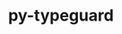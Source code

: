 ---
title: "py-typeguard"
layout: cache
categories: [package, develop]
meta: {"compilers": ["none"], "num_specs": 86, "num_specs_by_stack": {"e4s": 17, "e4s-neoverse-v2": 18, "ml-darwin-aarch64-mps": 16, "ml-linux-aarch64-cpu": 18, "ml-linux-aarch64-cuda": 18, "ml-linux-x86_64-cpu": 17, "ml-linux-x86_64-cuda": 17, "root": 86}, "oss": ["sequoia", "ubuntu22.04", "ubuntu24.04"], "platforms": ["darwin", "linux"], "stacks": ["e4s", "e4s-neoverse-v2", "ml-darwin-aarch64-mps", "ml-linux-aarch64-cpu", "ml-linux-aarch64-cuda", "ml-linux-x86_64-cpu", "ml-linux-x86_64-cuda", "root"], "targets": ["aarch64", "neoverse_v2", "x86_64_v3"], "versions": ["3.0.2"]}
spec_details: [{"compiler": "none", "hash": "235mqetyse57bqoty2kw2nx5xbb25k72", "os": "ubuntu24.04", "platform": "linux", "size": "-", "stacks": ["ml-linux-aarch64-cpu", "ml-linux-aarch64-cuda", "root"], "target": "aarch64", "variants": ["build_system=python_pip"], "versions": ["3.0.2"]}, {"compiler": "none", "hash": "2dj3tpuf4jrllqj3rywss7nkavthj2ev", "os": "ubuntu24.04", "platform": "linux", "size": "-", "stacks": ["ml-linux-x86_64-cpu", "ml-linux-x86_64-cuda", "root"], "target": "x86_64_v3", "variants": ["build_system=python_pip"], "versions": ["3.0.2"]}, {"compiler": "none", "hash": "2eypv72dsnztnwz6kpedwizwzlbf6gge", "os": "ubuntu24.04", "platform": "linux", "size": "-", "stacks": ["ml-linux-aarch64-cpu", "ml-linux-aarch64-cuda", "root"], "target": "aarch64", "variants": ["build_system=python_pip"], "versions": ["3.0.2"]}, {"compiler": "none", "hash": "2zem5imw5733dpbtc6q2zefazxnj3lrd", "os": "ubuntu22.04", "platform": "linux", "size": "-", "stacks": ["e4s", "root"], "target": "x86_64_v3", "variants": ["build_system=python_pip"], "versions": ["3.0.2"]}, {"compiler": "none", "hash": "33j7qhykkn6yexu4no3i2czxzgaorhah", "os": "ubuntu22.04", "platform": "linux", "size": "-", "stacks": ["e4s", "root"], "target": "x86_64_v3", "variants": ["build_system=python_pip"], "versions": ["3.0.2"]}, {"compiler": "none", "hash": "3de5my42p3ckjazvmy76ocf36y5rrfru", "os": "ubuntu24.04", "platform": "linux", "size": "-", "stacks": ["ml-linux-aarch64-cpu", "ml-linux-aarch64-cuda", "root"], "target": "aarch64", "variants": ["build_system=python_pip"], "versions": ["3.0.2"]}, {"compiler": "none", "hash": "3ikuxhk2c6myzvrmcdcfavhli7l2j4uz", "os": "ubuntu22.04", "platform": "linux", "size": "-", "stacks": ["e4s-neoverse-v2", "root"], "target": "neoverse_v2", "variants": ["build_system=python_pip"], "versions": ["3.0.2"]}, {"compiler": "none", "hash": "47rkwql3rr45egvaov3pxd7q7xpsx22z", "os": "ubuntu22.04", "platform": "linux", "size": "-", "stacks": ["e4s-neoverse-v2", "root"], "target": "neoverse_v2", "variants": ["build_system=python_pip"], "versions": ["3.0.2"]}, {"compiler": "none", "hash": "4bgyfz65jkv5qt73pxf6exs547pkdm3h", "os": "ubuntu22.04", "platform": "linux", "size": "-", "stacks": ["e4s-neoverse-v2", "root"], "target": "neoverse_v2", "variants": ["build_system=python_pip"], "versions": ["3.0.2"]}, {"compiler": "none", "hash": "4bnpkqau55sqtteyj7wczmzflw64ogxu", "os": "ubuntu24.04", "platform": "linux", "size": "-", "stacks": ["ml-linux-x86_64-cpu", "ml-linux-x86_64-cuda", "root"], "target": "x86_64_v3", "variants": ["build_system=python_pip"], "versions": ["3.0.2"]}, {"compiler": "none", "hash": "4gguufanrbssm7fky22j4phzqhdgkuqp", "os": "ubuntu24.04", "platform": "linux", "size": "-", "stacks": ["ml-linux-x86_64-cpu", "ml-linux-x86_64-cuda", "root"], "target": "x86_64_v3", "variants": ["build_system=python_pip"], "versions": ["3.0.2"]}, {"compiler": "none", "hash": "4lalltzcp6kf4wqtb67hkeopxp4oqntn", "os": "ubuntu22.04", "platform": "linux", "size": "-", "stacks": ["e4s", "root"], "target": "x86_64_v3", "variants": ["build_system=python_pip"], "versions": ["3.0.2"]}, {"compiler": "none", "hash": "5ypmhzi765ll5sp2niukemmanuvu56dn", "os": "sequoia", "platform": "darwin", "size": "-", "stacks": ["ml-darwin-aarch64-mps", "root"], "target": "aarch64", "variants": ["build_system=python_pip"], "versions": ["3.0.2"]}, {"compiler": "none", "hash": "66ipkbvl2rumypwyluqd3aysdk3kh2dd", "os": "ubuntu24.04", "platform": "linux", "size": "-", "stacks": ["ml-linux-x86_64-cpu", "ml-linux-x86_64-cuda", "root"], "target": "x86_64_v3", "variants": ["build_system=python_pip"], "versions": ["3.0.2"]}, {"compiler": "none", "hash": "6guvs475q3l4lwva5wvhui565ysi5q3h", "os": "ubuntu24.04", "platform": "linux", "size": "-", "stacks": ["ml-linux-x86_64-cpu", "ml-linux-x86_64-cuda", "root"], "target": "x86_64_v3", "variants": ["build_system=python_pip"], "versions": ["3.0.2"]}, {"compiler": "none", "hash": "6vsfbncjsobmrtekga4fbrfi73qaybfe", "os": "ubuntu22.04", "platform": "linux", "size": "-", "stacks": ["e4s", "root"], "target": "x86_64_v3", "variants": ["build_system=python_pip"], "versions": ["3.0.2"]}, {"compiler": "none", "hash": "7uhvrz2rr5jt5acmz6zj5stmjsgqnpey", "os": "sequoia", "platform": "darwin", "size": "-", "stacks": ["ml-darwin-aarch64-mps", "root"], "target": "aarch64", "variants": ["build_system=python_pip"], "versions": ["3.0.2"]}, {"compiler": "none", "hash": "7vrzcjbevxas6cvlybm2nyntgb4xa27n", "os": "ubuntu22.04", "platform": "linux", "size": "-", "stacks": ["e4s-neoverse-v2", "root"], "target": "neoverse_v2", "variants": ["build_system=python_pip"], "versions": ["3.0.2"]}, {"compiler": "none", "hash": "a3n3cacapxook76boihlsfgdrrt5yuqw", "os": "ubuntu22.04", "platform": "linux", "size": "-", "stacks": ["e4s", "root"], "target": "x86_64_v3", "variants": ["build_system=python_pip"], "versions": ["3.0.2"]}, {"compiler": "none", "hash": "amrekllalxkwrhfnug5pyfxx62xyytoz", "os": "ubuntu22.04", "platform": "linux", "size": "-", "stacks": ["e4s", "root"], "target": "x86_64_v3", "variants": ["build_system=python_pip"], "versions": ["3.0.2"]}, {"compiler": "none", "hash": "ayatlfb6sxoenoahzfdbptdkmzfxxxgx", "os": "ubuntu24.04", "platform": "linux", "size": "-", "stacks": ["ml-linux-x86_64-cpu", "ml-linux-x86_64-cuda", "root"], "target": "x86_64_v3", "variants": ["build_system=python_pip"], "versions": ["3.0.2"]}, {"compiler": "none", "hash": "bcit6em5vxzzgur2kttdukqtb6dlh3s2", "os": "ubuntu24.04", "platform": "linux", "size": "-", "stacks": ["ml-linux-x86_64-cpu", "ml-linux-x86_64-cuda", "root"], "target": "x86_64_v3", "variants": ["build_system=python_pip"], "versions": ["3.0.2"]}, {"compiler": "none", "hash": "bmby43uil3cdt7gqdubyx5xlzcxgup53", "os": "ubuntu24.04", "platform": "linux", "size": "-", "stacks": ["ml-linux-x86_64-cpu", "ml-linux-x86_64-cuda", "root"], "target": "x86_64_v3", "variants": ["build_system=python_pip"], "versions": ["3.0.2"]}, {"compiler": "none", "hash": "bzd4mojvgcclhvq5rbfkkgl2id6deuat", "os": "ubuntu22.04", "platform": "linux", "size": "-", "stacks": ["e4s", "root"], "target": "x86_64_v3", "variants": ["build_system=python_pip"], "versions": ["3.0.2"]}, {"compiler": "none", "hash": "cvyvd2gng3fzvhsycc7rd3gep3j7xtmy", "os": "ubuntu24.04", "platform": "linux", "size": "-", "stacks": ["ml-linux-x86_64-cpu", "ml-linux-x86_64-cuda", "root"], "target": "x86_64_v3", "variants": ["build_system=python_pip"], "versions": ["3.0.2"]}, {"compiler": "none", "hash": "dkgdq54opzyd5dl6qxiptgp2z3ecd7s6", "os": "sequoia", "platform": "darwin", "size": "-", "stacks": ["ml-darwin-aarch64-mps", "root"], "target": "aarch64", "variants": ["build_system=python_pip"], "versions": ["3.0.2"]}, {"compiler": "none", "hash": "eyl6w6jk5rpxxqtnvzaot3b3yq5uwotq", "os": "ubuntu24.04", "platform": "linux", "size": "-", "stacks": ["ml-linux-aarch64-cpu", "ml-linux-aarch64-cuda", "root"], "target": "aarch64", "variants": ["build_system=python_pip"], "versions": ["3.0.2"]}, {"compiler": "none", "hash": "frckwqnat4et2dnike5pboizsqc5au3b", "os": "ubuntu24.04", "platform": "linux", "size": "-", "stacks": ["ml-linux-aarch64-cpu", "ml-linux-aarch64-cuda", "root"], "target": "aarch64", "variants": ["build_system=python_pip"], "versions": ["3.0.2"]}, {"compiler": "none", "hash": "frxomb6bo6emz7s3j7c54iiuk3sosqqf", "os": "sequoia", "platform": "darwin", "size": "-", "stacks": ["ml-darwin-aarch64-mps", "root"], "target": "aarch64", "variants": ["build_system=python_pip"], "versions": ["3.0.2"]}, {"compiler": "none", "hash": "g75laa2fcvj7yyna3v6fjm6nie42wzat", "os": "ubuntu24.04", "platform": "linux", "size": "-", "stacks": ["ml-linux-aarch64-cpu", "ml-linux-aarch64-cuda", "root"], "target": "aarch64", "variants": ["build_system=python_pip"], "versions": ["3.0.2"]}, {"compiler": "none", "hash": "gjsrqvq4ea2i5usiw44e3ianealqw32e", "os": "ubuntu22.04", "platform": "linux", "size": "-", "stacks": ["e4s", "root"], "target": "x86_64_v3", "variants": ["build_system=python_pip"], "versions": ["3.0.2"]}, {"compiler": "none", "hash": "gjxfw3t7vdgf6uasbptnjidkj22awubx", "os": "ubuntu22.04", "platform": "linux", "size": "-", "stacks": ["e4s-neoverse-v2", "root"], "target": "neoverse_v2", "variants": ["build_system=python_pip"], "versions": ["3.0.2"]}, {"compiler": "none", "hash": "gkpgdl24qoa7xjw6smqnwaiz6nmhntlh", "os": "ubuntu22.04", "platform": "linux", "size": "-", "stacks": ["e4s", "root"], "target": "x86_64_v3", "variants": ["build_system=python_pip"], "versions": ["3.0.2"]}, {"compiler": "none", "hash": "gxvcckpk6qqlmdktfkqc7cpc5ivdpobs", "os": "sequoia", "platform": "darwin", "size": "-", "stacks": ["ml-darwin-aarch64-mps", "root"], "target": "aarch64", "variants": ["build_system=python_pip"], "versions": ["3.0.2"]}, {"compiler": "none", "hash": "h46na37kiqj34th6nxkl7d3qtgoxtjoz", "os": "ubuntu22.04", "platform": "linux", "size": "-", "stacks": ["e4s-neoverse-v2", "root"], "target": "neoverse_v2", "variants": ["build_system=python_pip"], "versions": ["3.0.2"]}, {"compiler": "none", "hash": "h5q7pvnv3pli76oj5cfzxvd2lgy4fghp", "os": "ubuntu24.04", "platform": "linux", "size": "-", "stacks": ["ml-linux-aarch64-cpu", "ml-linux-aarch64-cuda", "root"], "target": "aarch64", "variants": ["build_system=python_pip"], "versions": ["3.0.2"]}, {"compiler": "none", "hash": "h64j2n4fy6yra4yusnpl6y2hxzoxme75", "os": "ubuntu24.04", "platform": "linux", "size": "-", "stacks": ["ml-linux-x86_64-cpu", "ml-linux-x86_64-cuda", "root"], "target": "x86_64_v3", "variants": ["build_system=python_pip"], "versions": ["3.0.2"]}, {"compiler": "none", "hash": "hc43vynws36f3pkgrlnvggrt7zpvr2p6", "os": "ubuntu22.04", "platform": "linux", "size": "-", "stacks": ["e4s", "root"], "target": "x86_64_v3", "variants": ["build_system=python_pip"], "versions": ["3.0.2"]}, {"compiler": "none", "hash": "het6bx2dqu6q5oiguyx2pchvlbqz5na6", "os": "sequoia", "platform": "darwin", "size": "-", "stacks": ["ml-darwin-aarch64-mps", "root"], "target": "aarch64", "variants": ["build_system=python_pip"], "versions": ["3.0.2"]}, {"compiler": "none", "hash": "i3buqri2zixbpqp27v6vlz7cer6rj5rf", "os": "ubuntu24.04", "platform": "linux", "size": "-", "stacks": ["ml-linux-x86_64-cpu", "ml-linux-x86_64-cuda", "root"], "target": "x86_64_v3", "variants": ["build_system=python_pip"], "versions": ["3.0.2"]}, {"compiler": "none", "hash": "icucfqgdhdhkt6jkd467w26xds4peqhn", "os": "sequoia", "platform": "darwin", "size": "-", "stacks": ["ml-darwin-aarch64-mps", "root"], "target": "aarch64", "variants": ["build_system=python_pip"], "versions": ["3.0.2"]}, {"compiler": "none", "hash": "ieuhkvh7b24voju6xhf2adw6cpyuzlkz", "os": "ubuntu24.04", "platform": "linux", "size": "-", "stacks": ["ml-linux-aarch64-cpu", "ml-linux-aarch64-cuda", "root"], "target": "aarch64", "variants": ["build_system=python_pip"], "versions": ["3.0.2"]}, {"compiler": "none", "hash": "jknvu5btee2u3tax67czjxy5zatfzfq6", "os": "ubuntu22.04", "platform": "linux", "size": "-", "stacks": ["e4s-neoverse-v2", "root"], "target": "neoverse_v2", "variants": ["build_system=python_pip"], "versions": ["3.0.2"]}, {"compiler": "none", "hash": "jsrvbevl5innqvjvp2p2nrxnr23bf6kt", "os": "ubuntu24.04", "platform": "linux", "size": "-", "stacks": ["ml-linux-x86_64-cpu", "ml-linux-x86_64-cuda", "root"], "target": "x86_64_v3", "variants": ["build_system=python_pip"], "versions": ["3.0.2"]}, {"compiler": "none", "hash": "jtzwmvykpkc34nb6oo4qes2h2x7apqw2", "os": "ubuntu22.04", "platform": "linux", "size": "-", "stacks": ["e4s-neoverse-v2", "root"], "target": "neoverse_v2", "variants": ["build_system=python_pip"], "versions": ["3.0.2"]}, {"compiler": "none", "hash": "jx7s5nwpplt7qngnn7bro5nz3k57qmsx", "os": "ubuntu24.04", "platform": "linux", "size": "-", "stacks": ["ml-linux-aarch64-cpu", "ml-linux-aarch64-cuda", "root"], "target": "aarch64", "variants": ["build_system=python_pip"], "versions": ["3.0.2"]}, {"compiler": "none", "hash": "kn2yi6lgghffk5556lti4zyd4uyw2lty", "os": "ubuntu22.04", "platform": "linux", "size": "-", "stacks": ["e4s-neoverse-v2", "root"], "target": "neoverse_v2", "variants": ["build_system=python_pip"], "versions": ["3.0.2"]}, {"compiler": "none", "hash": "ky5yq2fcd2dbcbbr4wlxwvluqq64mg65", "os": "ubuntu24.04", "platform": "linux", "size": "-", "stacks": ["ml-linux-x86_64-cpu", "ml-linux-x86_64-cuda", "root"], "target": "x86_64_v3", "variants": ["build_system=python_pip"], "versions": ["3.0.2"]}, {"compiler": "none", "hash": "l6ur76z5ymmtdmr3bdmgdq76wsmqqejb", "os": "ubuntu22.04", "platform": "linux", "size": "-", "stacks": ["e4s", "root"], "target": "x86_64_v3", "variants": ["build_system=python_pip"], "versions": ["3.0.2"]}, {"compiler": "none", "hash": "lbb5a7choskmnmikv55sbrdm34vlwnbp", "os": "sequoia", "platform": "darwin", "size": "-", "stacks": ["ml-darwin-aarch64-mps", "root"], "target": "aarch64", "variants": ["build_system=python_pip"], "versions": ["3.0.2"]}, {"compiler": "none", "hash": "lr5iikk7yfgby5qr2nk4nmanj3kb4dfi", "os": "ubuntu22.04", "platform": "linux", "size": "-", "stacks": ["e4s-neoverse-v2", "root"], "target": "neoverse_v2", "variants": ["build_system=python_pip"], "versions": ["3.0.2"]}, {"compiler": "none", "hash": "m5sgr34cy4yyyrawqiqevg3x3y26ly2k", "os": "ubuntu24.04", "platform": "linux", "size": "-", "stacks": ["ml-linux-x86_64-cpu", "ml-linux-x86_64-cuda", "root"], "target": "x86_64_v3", "variants": ["build_system=python_pip"], "versions": ["3.0.2"]}, {"compiler": "none", "hash": "mxxrnkizerxdxikxo4jhzfu5bcc3k36m", "os": "sequoia", "platform": "darwin", "size": "-", "stacks": ["ml-darwin-aarch64-mps", "root"], "target": "aarch64", "variants": ["build_system=python_pip"], "versions": ["3.0.2"]}, {"compiler": "none", "hash": "n6nvbda5jwd5ucf4i5k7ujo7ohptarcu", "os": "ubuntu24.04", "platform": "linux", "size": "-", "stacks": ["ml-linux-aarch64-cpu", "ml-linux-aarch64-cuda", "root"], "target": "aarch64", "variants": ["build_system=python_pip"], "versions": ["3.0.2"]}, {"compiler": "none", "hash": "nnjfdpnvlnhogaprwfsug366odxfvilx", "os": "ubuntu24.04", "platform": "linux", "size": "-", "stacks": ["ml-linux-aarch64-cpu", "ml-linux-aarch64-cuda", "root"], "target": "aarch64", "variants": ["build_system=python_pip"], "versions": ["3.0.2"]}, {"compiler": "none", "hash": "ntq723thwkfqenkkrjrxhwwahqsdpqrv", "os": "ubuntu22.04", "platform": "linux", "size": "-", "stacks": ["e4s", "root"], "target": "x86_64_v3", "variants": ["build_system=python_pip"], "versions": ["3.0.2"]}, {"compiler": "none", "hash": "ob6hhvyx3erfz47ysblxsnxodfgpyoht", "os": "ubuntu24.04", "platform": "linux", "size": "-", "stacks": ["ml-linux-aarch64-cpu", "ml-linux-aarch64-cuda", "root"], "target": "aarch64", "variants": ["build_system=python_pip"], "versions": ["3.0.2"]}, {"compiler": "none", "hash": "ptkvgwqzxumoeqbs7ouz7ycdtmw352oo", "os": "sequoia", "platform": "darwin", "size": "-", "stacks": ["ml-darwin-aarch64-mps", "root"], "target": "aarch64", "variants": ["build_system=python_pip"], "versions": ["3.0.2"]}, {"compiler": "none", "hash": "qoolbq3pokjhkfxiypq3445ej6rruuvq", "os": "ubuntu22.04", "platform": "linux", "size": "-", "stacks": ["e4s", "root"], "target": "x86_64_v3", "variants": ["build_system=python_pip"], "versions": ["3.0.2"]}, {"compiler": "none", "hash": "qsgj42hcpk5jafn6ofytmtmb2mw4ku57", "os": "ubuntu24.04", "platform": "linux", "size": "-", "stacks": ["ml-linux-aarch64-cpu", "ml-linux-aarch64-cuda", "root"], "target": "aarch64", "variants": ["build_system=python_pip"], "versions": ["3.0.2"]}, {"compiler": "none", "hash": "r4kqv5us3v42y4c6p7cctod6tjziyv2b", "os": "ubuntu24.04", "platform": "linux", "size": "-", "stacks": ["ml-linux-aarch64-cpu", "ml-linux-aarch64-cuda", "root"], "target": "aarch64", "variants": ["build_system=python_pip"], "versions": ["3.0.2"]}, {"compiler": "none", "hash": "r5lpb553ychbv35ifllcn56i7v6wf2y2", "os": "ubuntu24.04", "platform": "linux", "size": "-", "stacks": ["ml-linux-aarch64-cpu", "ml-linux-aarch64-cuda", "root"], "target": "aarch64", "variants": ["build_system=python_pip"], "versions": ["3.0.2"]}, {"compiler": "none", "hash": "r7engrljbdr7cmjnn3igw7552g3uwoex", "os": "ubuntu22.04", "platform": "linux", "size": "-", "stacks": ["e4s", "root"], "target": "x86_64_v3", "variants": ["build_system=python_pip"], "versions": ["3.0.2"]}, {"compiler": "none", "hash": "rsxr2tnw2y6tpe24mex5dhikl3x27eju", "os": "ubuntu22.04", "platform": "linux", "size": "-", "stacks": ["e4s", "root"], "target": "x86_64_v3", "variants": ["build_system=python_pip"], "versions": ["3.0.2"]}, {"compiler": "none", "hash": "s6d4jryqbqdi2phrtmq55cnkysvfzpu2", "os": "ubuntu24.04", "platform": "linux", "size": "-", "stacks": ["ml-linux-aarch64-cpu", "ml-linux-aarch64-cuda", "root"], "target": "aarch64", "variants": ["build_system=python_pip"], "versions": ["3.0.2"]}, {"compiler": "none", "hash": "sdkoxigprmqh65idhulswu3gv4dtbjjc", "os": "ubuntu24.04", "platform": "linux", "size": "-", "stacks": ["ml-linux-x86_64-cpu", "ml-linux-x86_64-cuda", "root"], "target": "x86_64_v3", "variants": ["build_system=python_pip"], "versions": ["3.0.2"]}, {"compiler": "none", "hash": "sqj7w3pb4dribxaroe4zkpeqyoaslmbs", "os": "sequoia", "platform": "darwin", "size": "-", "stacks": ["ml-darwin-aarch64-mps", "root"], "target": "aarch64", "variants": ["build_system=python_pip"], "versions": ["3.0.2"]}, {"compiler": "none", "hash": "stanbsgh4zmszap4x2m7mixvb3sn5gs3", "os": "sequoia", "platform": "darwin", "size": "-", "stacks": ["ml-darwin-aarch64-mps", "root"], "target": "aarch64", "variants": ["build_system=python_pip"], "versions": ["3.0.2"]}, {"compiler": "none", "hash": "t5ghf4fzsclkgfcfwwzfejyqavigapja", "os": "ubuntu22.04", "platform": "linux", "size": "-", "stacks": ["e4s", "root"], "target": "x86_64_v3", "variants": ["build_system=python_pip"], "versions": ["3.0.2"]}, {"compiler": "none", "hash": "tbirftzb2wruumgqkfm5x7c5qahflzry", "os": "ubuntu22.04", "platform": "linux", "size": "-", "stacks": ["e4s-neoverse-v2", "root"], "target": "neoverse_v2", "variants": ["build_system=python_pip"], "versions": ["3.0.2"]}, {"compiler": "none", "hash": "txtgzwwca3betvu75s6ksnb5k7nvvkxt", "os": "ubuntu22.04", "platform": "linux", "size": "-", "stacks": ["e4s-neoverse-v2", "root"], "target": "neoverse_v2", "variants": ["build_system=python_pip"], "versions": ["3.0.2"]}, {"compiler": "none", "hash": "u7566m2r7b3dv5wlk25fss6e44gbwox3", "os": "ubuntu22.04", "platform": "linux", "size": "-", "stacks": ["e4s-neoverse-v2", "root"], "target": "neoverse_v2", "variants": ["build_system=python_pip"], "versions": ["3.0.2"]}, {"compiler": "none", "hash": "uexhkpdvwf6dujyx5wp3qlqktgqpqjy4", "os": "sequoia", "platform": "darwin", "size": "-", "stacks": ["ml-darwin-aarch64-mps", "root"], "target": "aarch64", "variants": ["build_system=python_pip"], "versions": ["3.0.2"]}, {"compiler": "none", "hash": "uozez67ik7lrcmwy4fujxsk2kok5ssn5", "os": "sequoia", "platform": "darwin", "size": "-", "stacks": ["ml-darwin-aarch64-mps", "root"], "target": "aarch64", "variants": ["build_system=python_pip"], "versions": ["3.0.2"]}, {"compiler": "none", "hash": "vlxfbm2ewosbcwznmlyoqhmmjrow7hy2", "os": "ubuntu24.04", "platform": "linux", "size": "-", "stacks": ["ml-linux-aarch64-cpu", "ml-linux-aarch64-cuda", "root"], "target": "aarch64", "variants": ["build_system=python_pip"], "versions": ["3.0.2"]}, {"compiler": "none", "hash": "vvxpp3wvxwj6rpd6npgfu4xfo77u35v7", "os": "ubuntu22.04", "platform": "linux", "size": "-", "stacks": ["e4s-neoverse-v2", "root"], "target": "neoverse_v2", "variants": ["build_system=python_pip"], "versions": ["3.0.2"]}, {"compiler": "none", "hash": "wcundtua6wptcj3qngxvbcgsbskn4fxv", "os": "ubuntu24.04", "platform": "linux", "size": "-", "stacks": ["ml-linux-aarch64-cpu", "ml-linux-aarch64-cuda", "root"], "target": "aarch64", "variants": ["build_system=python_pip"], "versions": ["3.0.2"]}, {"compiler": "none", "hash": "whlqqp6xsp5tzke3wjobxke4q2gefkiz", "os": "ubuntu22.04", "platform": "linux", "size": "-", "stacks": ["e4s-neoverse-v2", "root"], "target": "neoverse_v2", "variants": ["build_system=python_pip"], "versions": ["3.0.2"]}, {"compiler": "none", "hash": "wrahmv342byupfb5cgjxc2uxewlzmaoc", "os": "ubuntu24.04", "platform": "linux", "size": "-", "stacks": ["ml-linux-x86_64-cpu", "ml-linux-x86_64-cuda", "root"], "target": "x86_64_v3", "variants": ["build_system=python_pip"], "versions": ["3.0.2"]}, {"compiler": "none", "hash": "xovqkr43aebcipx4sajjtfr6pbhyfc4y", "os": "sequoia", "platform": "darwin", "size": "-", "stacks": ["ml-darwin-aarch64-mps", "root"], "target": "aarch64", "variants": ["build_system=python_pip"], "versions": ["3.0.2"]}, {"compiler": "none", "hash": "yfqsapwc2rmw2pifm2jrzrmcsdfbiq3t", "os": "ubuntu24.04", "platform": "linux", "size": "-", "stacks": ["ml-linux-x86_64-cpu", "ml-linux-x86_64-cuda", "root"], "target": "x86_64_v3", "variants": ["build_system=python_pip"], "versions": ["3.0.2"]}, {"compiler": "none", "hash": "ylrb56qvwhrmhy4ld55nyzt3xemi7lgu", "os": "ubuntu22.04", "platform": "linux", "size": "-", "stacks": ["e4s-neoverse-v2", "root"], "target": "neoverse_v2", "variants": ["build_system=python_pip"], "versions": ["3.0.2"]}, {"compiler": "none", "hash": "ylur2g2meh4bisvpalba6pde4gruvh2e", "os": "sequoia", "platform": "darwin", "size": "-", "stacks": ["ml-darwin-aarch64-mps", "root"], "target": "aarch64", "variants": ["build_system=python_pip"], "versions": ["3.0.2"]}, {"compiler": "none", "hash": "yzxf3mj5s3ae7d232a6jaxipjcyoyd3k", "os": "ubuntu22.04", "platform": "linux", "size": "-", "stacks": ["e4s-neoverse-v2", "root"], "target": "neoverse_v2", "variants": ["build_system=python_pip"], "versions": ["3.0.2"]}, {"compiler": "none", "hash": "zftemkvztddwqv7ellprhf7ykxzoor74", "os": "ubuntu22.04", "platform": "linux", "size": "-", "stacks": ["e4s-neoverse-v2", "root"], "target": "neoverse_v2", "variants": ["build_system=python_pip"], "versions": ["3.0.2"]}, {"compiler": "none", "hash": "zmiqao76herwwstrywdke2zmly3r6oxj", "os": "ubuntu22.04", "platform": "linux", "size": "-", "stacks": ["e4s", "root"], "target": "x86_64_v3", "variants": ["build_system=python_pip"], "versions": ["3.0.2"]}]
---